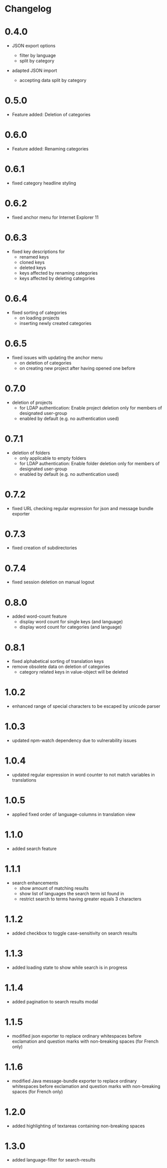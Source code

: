 # Changelog

# 0.4.0

- JSON export options
    - filter by language
    - split by category
    
- adapted JSON import
    - accepting data split by category
     
# 0.5.0

- Feature added: Deletion of categories
    
# 0.6.0

- Feature added: Renaming categories

# 0.6.1

- fixed category headline styling
 
# 0.6.2

- fixed anchor menu for Internet Explorer 11

# 0.6.3

- fixed key descriptions for
    - renamed keys
    - cloned keys
    - deleted keys
    - keys affected by renaming categories
    - keys affected by deleting categories

# 0.6.4

- fixed sorting of categories
    - on loading projects
    - inserting newly created categories
     
# 0.6.5

- fixed issues with updating the anchor menu
    - on deletion of categories
    - on creating new project after having opened one before 
    
# 0.7.0

- deletion of projects
    - for LDAP authentication: Enable project deletion only for members of designated user-group
    - enabled by default (e.g. no authentication used)
    
# 0.7.1
    
- deletion of folders
    - only applicable to empty folders
    - for LDAP authentication: Enable folder deletion only for members of designated user-group
    - enabled by default (e.g. no authentication used)
    
# 0.7.2
    
- fixed URL checking regular expression for json and message bundle exporter

# 0.7.3
    
- fixed creation of subdirectories

# 0.7.4

- fixed session deletion on manual logout

# 0.8.0

- added word-count feature
    - display word count for single keys (and language)
    - display word count for categories (and language)
    
# 0.8.1

- fixed alphabetical sorting of translation keys
- remove obsolete data on deletion of categories
    - category related keys in value-object will be deleted 

# 1.0.2
- enhanced range of special characters to be escaped by unicode parser

# 1.0.3
- updated npm-watch dependency due to vulnerability issues

# 1.0.4
- updated regular expression in word counter to not match variables in translations

# 1.0.5
- applied fixed order of language-columns in translation view

# 1.1.0
- added search feature

# 1.1.1
- search enhancements
    - show amount of matching results
    - show list of languages the search term ist found in
    - restrict search to terms having greater equals 3 characters

# 1.1.2
- added checkbox to toggle case-sensitivity on search results

# 1.1.3
- added loading state to show while search is in progress

# 1.1.4
- added pagination to search results modal

# 1.1.5
- modified json exporter to replace ordinary whitespaces before exclamation and question marks with non-breaking spaces (for French only)

# 1.1.6
- modified Java message-bundle exporter to replace ordinary whitespaces before exclamation and question marks with non-breaking spaces (for French only)

# 1.2.0
- added highlighting of textareas containing non-breaking spaces

# 1.3.0
- added language-filter for search-results